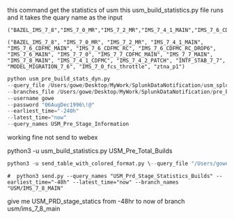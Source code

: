 this command get the statistics of usm this usm_build_statistics.py file runs and it takes the quary name as the input

```plaintext
("BAZEL_IMS_7_8","IMS_7_0_MR","IMS_7_2_MR","IMS_7_4_1_MAIN","IMS_7_6_CDFMC_MAIN","IMS_7_6_CDFMC_RC","IMS_7_6_CDFMC_RC_DROP6","IMS_7_6_MAIN","IMS_7_7_0","IMS_7_7_CDFMC_MAIN","IMS_7_7_MAIN","IMS_7_8_MAIN","liverpool/FXOS_2_10_1","main","oval/FXOS_2_13_0","richmond/FXOS_2_16_MAIN","stratford/FXOS_2_17_MAIN","stratford/fxos_bazel","stratford/ztna_p1","temple/FXOS_2_18_MAIN","ztna_p1")
```

```plaintext
("BAZEL_IMS_7_8", "IMS_7_0_MR", "IMS_7_2_MR", "IMS_7_4_1_MAIN", "IMS_7_6_CDFMC_MAIN", "IMS_7_6_CDFMC_RC", "IMS_7_6_CDFMC_RC_DROP6", "IMS_7_6_MAIN", "IMS_7_7_0", "IMS_7_7_CDFMC_MAIN", "IMS_7_7_MAIN", "IMS_7_8_MAIN", "IMS_7_4_1_CDFMC", "IMS_7_4_2_PATCH", "INTF_STAB_7_7", "MODEL_MIGRATION_7_6", "IMS_7_0_fcs_throttle", "ztna_p1")
```

```python
python usm_pre_build_stats_dyn.py
--query_file /Users/gowe/Desktop/MyWork/SplunkDataNotification/usm_splunk_query_precommit.txt
--branches_file /Users/gowe/Desktop/MyWork/SplunkDataNotification/pre_branches.txt
--username gowe
--password "06AugDec1996\!@"
--earliest_time="-240h"
--latest_time="now"
--query_names USM_Pre_Stage_Information
```

working fine not send to webex

python3 -u usm_build_statistics.py USM_Pre_Total_Builds

```python
python3 -u send_table_with_colored_format.py \--query_file "/Users/gowe/Desktop/MyWork/SplunkDataNotification/usm_splunk_query_precommit_dynamic_values.txt" \--branches_file "/Users/gowe/Desktop/MyWork/SplunkDataNotification/pre_branches.txt" \--username "gowe" \--password "06AugDec1996\!@" \--earliest_time="-48h" \--latest_time="now" \--query_names "USM_Pre_Stage_Information"
```


```
#  python3 send.py --query_names "USM_Prd_Stage_Statistics_Builds" --earliest_time="-48h" --latest_time="now" --branch_names "USM/IMS_7_8_MAIN"
```


give me USM_PRD_stage_statics from -48hr to now of branch usm/ims_7_8_main
